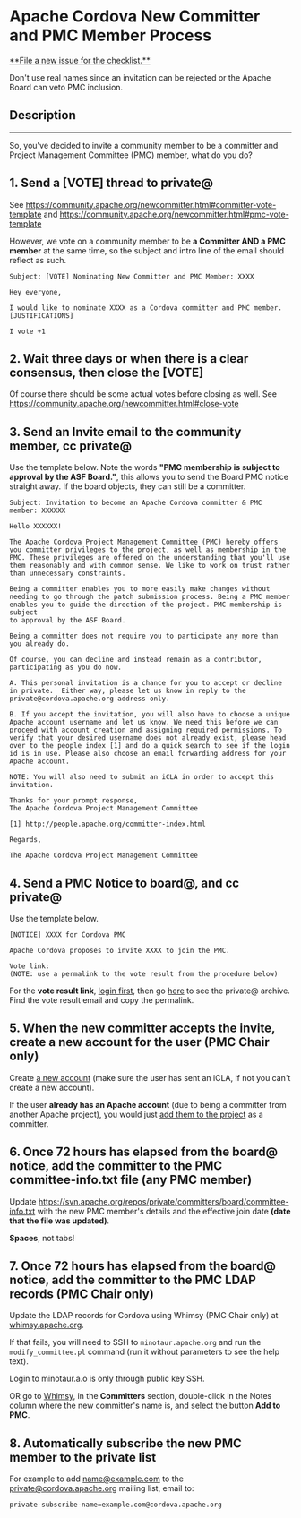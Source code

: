 # Apache Cordova New Committer and PMC Member Process


<a href="https://github.com/cordova/new_committer_and_pmc/issues/new" class="btn btn-primary float-right" role="button" data-hotkey="c">
**File a new issue for the checklist.**</a>

Don't use real names since an invitation can be rejected or the Apache Board can veto PMC inclusion.

## Description
---

So, you've decided to invite a community member to be a committer and Project Management Committee (PMC) member, what do you do?

## 1. Send a [VOTE] thread to private@

See https://community.apache.org/newcommitter.html#committer-vote-template and https://community.apache.org/newcommitter.html#pmc-vote-template

However, we vote on a community member to be **a Committer AND a PMC member** at the same time, so the subject and intro line of the email should reflect as such.



```
Subject: [VOTE] Nominating New Committer and PMC Member: XXXX

Hey everyone,

I would like to nominate XXXX as a Cordova committer and PMC member.
[JUSTIFICATIONS]

I vote +1
```

## 2. Wait three days or when there is a clear consensus, then close the [VOTE]

Of course there should be some actual votes before closing as well. See https://community.apache.org/newcommitter.html#close-vote

## 3. Send an Invite email to the community member, cc private@

Use the template below. Note the words **"PMC membership is subject
to approval by the ASF Board."**, this allows you to send the Board PMC notice straight away. If the board objects, they can still be a committer.

```
Subject: Invitation to become an Apache Cordova committer & PMC member: XXXXXX

Hello XXXXXX!
 
The Apache Cordova Project Management Committee (PMC) hereby offers
you committer privileges to the project, as well as membership in the
PMC. These privileges are offered on the understanding that you'll use
them reasonably and with common sense. We like to work on trust rather
than unnecessary constraints.

Being a committer enables you to more easily make changes without
needing to go through the patch submission process. Being a PMC member
enables you to guide the direction of the project. PMC membership is subject
to approval by the ASF Board.

Being a committer does not require you to participate any more than
you already do.

Of course, you can decline and instead remain as a contributor,
participating as you do now.

A. This personal invitation is a chance for you to accept or decline
in private.  Either way, please let us know in reply to the
private@cordova.apache.org address only.

B. If you accept the invitation, you will also have to choose a unique
Apache account username and let us know. We need this before we can
proceed with account creation and assigning required permissions. To
verify that your desired username does not already exist, please head
over to the people index [1] and do a quick search to see if the login
id is in use. Please also choose an email forwarding address for your
Apache account.

NOTE: You will also need to submit an iCLA in order to accept this invitation.

Thanks for your prompt response,
The Apache Cordova Project Management Committee

[1] http://people.apache.org/committer-index.html

Regards,

The Apache Cordova Project Management Committee
```

## 4. Send a PMC Notice to board@, and cc private@

Use the template below. 

```
[NOTICE] XXXX for Cordova PMC

Apache Cordova proposes to invite XXXX to join the PMC.

Vote link:  
(NOTE: use a permalink to the vote result from the procedure below)
```

For the **vote result link**, 
[login first](https://lists.apache.org/oauth.html), then go [here](http://lists.apache.org/list.html?private@cordova.apache.org) to see the private@ archive. Find the vote result email and copy the permalink.

## 5. When the new committer accepts the invite, create a new account for the user (PMC Chair only)

Create [a new account](https://id.apache.org/acreq/) (make sure the user has sent an iCLA, if not you can't create a new account).

If the user **already has an Apache account** (due to being a committer from another Apache project), you would just [add them to the project](https://www.apache.org/dev/pmc.html#SVNaccess) as a committer.

## 6. Once 72 hours has elapsed from the board@ notice, add the committer to the PMC committee-info.txt file (any PMC member)

Update https://svn.apache.org/repos/private/committers/board/committee-info.txt with the new PMC member's details and the effective join date **(date that the file was updated)**.

**Spaces**, not tabs!

## 7. Once 72 hours has elapsed from the board@ notice, add the committer to the PMC LDAP records (PMC Chair only)

Update the LDAP records for Cordova using Whimsy (PMC Chair only) at [whimsy.apache.org](https://whimsy.apache.org).

If that fails, you will need to SSH to `minotaur.apache.org` and run the `modify_committee.pl` command (run it without parameters to see the help text).

Login to minotaur.a.o is only through public key SSH.

OR go to [Whimsy](https://whimsy.apache.org/roster/committee/cordova), in the **Committers** section, double-click in the Notes column where the new committer's name is, and select the button **Add to PMC**.

## 8. Automatically subscribe the new PMC member to the private list

For example to add name@example.com to the private@cordova.apache.org mailing list, email to:
```
private-subscribe-name=example.com@cordova.apache.org
```







